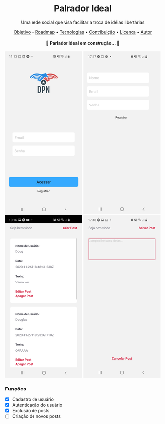 <h1 align="center">Palrador Ideal</h1>

<p align="center">Uma rede social que visa facilitar a troca de idéias libertárias</p>

<p align="center">
 <a href="#objetivo">Objetivo</a> •
 <a href="#roadmap">Roadmap</a> • 
 <a href="#tecnologias">Tecnologias</a> • 
 <a href="#contribuicao">Contribuição</a> • 
 <a href="#licenc-a">Licença</a> • 
 <a href="#autor">Autor</a>
</p>

<h4 align="center"> 
	🚧  Parlador Ideal em construção...  🚧
</h4>

<img width= "250" src="./Screenshots/1.jpeg" />
<img width= "250" src="./Screenshots/2.jpeg" />
<img width= "250" src="./Screenshots/3.jpeg" />
<img width= "250" src="./Screenshots/4.jpeg" />


### Funções

- [x] Cadastro de usuário
- [x] Autenticação do usuário
- [x] Exclusão de posts
- [ ] Criação de novos posts
